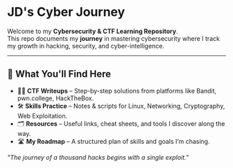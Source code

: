 # JD's Cyber Journey  

Welcome to my **Cybersecurity & CTF Learning Repository**.  
This repo documents my **journey** in mastering cybersecurity where I track my growth in hacking, security, and cyber-intelligence.

---

## 📌 What You'll Find Here
- 🧑‍💻 **CTF Writeups** – Step-by-step solutions from platforms like Bandit, pwn.college, HackTheBox.  
- 🛠 **Skills Practice** – Notes & scripts for Linux, Networking, Cryptography, Web Exploitation.  
- 🗂 **Resources** – Useful links, cheat sheets, and tools I discover along the way.  
- 🛣 **My Roadmap** – A structured plan of skills and goals I’m chasing.


*"The journey of a thousand hacks begins with a single exploit."*
